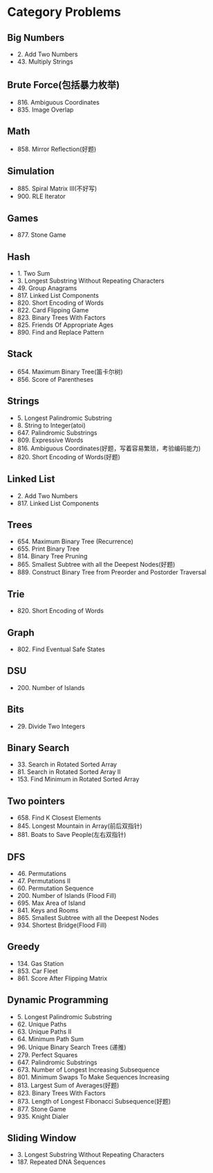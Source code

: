 # Category Problems

## Big Numbers

- 2\. Add Two Numbers
- 43\. Multiply Strings

## Brute Force(包括暴力枚举)

- 816\. Ambiguous Coordinates
- 835\. Image Overlap

## Math

- 858\. Mirror Reflection(好题)

## Simulation

- 885\. Spiral Matrix III(不好写)
- 900\. RLE Iterator

## Games

- 877\. Stone Game

## Hash

- 1\. Two Sum
- 3\. Longest Substring Without Repeating Characters
- 49\. Group Anagrams
- 817\. Linked List Components
- 820\. Short Encoding of Words
- 822\. Card Flipping Game
- 823\. Binary Trees With Factors
- 825\. Friends Of Appropriate Ages
- 890\. Find and Replace Pattern

## Stack

- 654\. Maximum Binary Tree(笛卡尔树)
- 856\. Score of Parentheses

## Strings

- 5\. Longest Palindromic Substring
- 8\. String to Integer(atoi)
- 647\. Palindromic Substrings
- 809\. Expressive Words
- 816\. Ambiguous Coordinates(好题，写着容易繁琐，考验编码能力)
- 820\. Short Encoding of Words(好题)

## Linked List

- 2\. Add Two Numbers
- 817\. Linked List Components

## Trees

- 654\. Maximum Binary Tree (Recurrence)
- 655\. Print Binary Tree
- 814\. Binary Tree Pruning
- 865\. Smallest Subtree with all the Deepest Nodes(好题)
- 889\. Construct Binary Tree from Preorder and Postorder Traversal

## Trie

- 820\. Short Encoding of Words

## Graph

- 802\. Find Eventual Safe States

## DSU

- 200\. Number of Islands

## Bits

- 29\. Divide Two Integers

## Binary Search

- 33\. Search in Rotated Sorted Array
- 81\. Search in Rotated Sorted Array II
- 153\. Find Minimum in Rotated Sorted Array

## Two pointers

- 658\. Find K Closest Elements
- 845\. Longest Mountain in Array(前后双指针)
- 881\. Boats to Save People(左右双指针)

## DFS

- 46\. Permutations
- 47\. Permutations II
- 60\. Permutation Sequence
- 200\. Number of Islands (Flood Fill)
- 695\. Max Area of Island
- 841\. Keys and Rooms
- 865\. Smallest Subtree with all the Deepest Nodes
- 934\. Shortest Bridge(Flood Fill)

## Greedy

- 134\. Gas Station
- 853\. Car Fleet
- 861\. Score After Flipping Matrix

## Dynamic Programming

- 5\. Longest Palindromic Substring
- 62\. Unique Paths
- 63\. Unique Paths II
- 64\. Minimum Path Sum
- 96\. Unique Binary Search Trees (递推)
- 279\. Perfect Squares
- 647\. Palindromic Substrings
- 673\. Number of Longest Increasing Subsequence
- 801\. Minimum Swaps To Make Sequences Increasing
- 813\. Largest Sum of Averages(好题)
- 823\. Binary Trees With Factors
- 873\. Length of Longest Fibonacci Subsequence(好题)
- 877\. Stone Game
- 935\. Knight Dialer

## Sliding Window

- 3\. Longest Substring Without Repeating Characters
- 187\. Repeated DNA Sequences